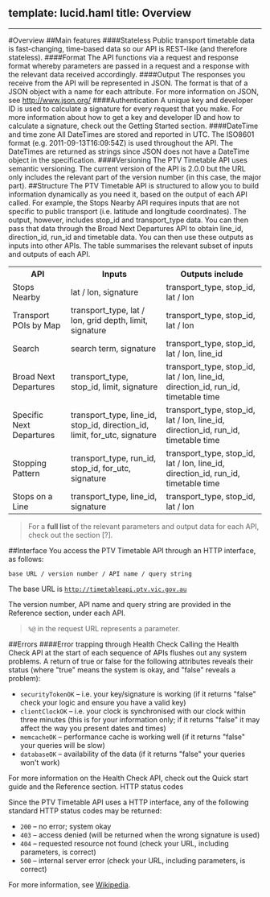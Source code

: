 template: lucid.haml
title: Overview
---
---
#Overview
##Main features
####Stateless
Public transport timetable data is fast-changing, time-based data so our API is REST-like (and therefore stateless).
####Format
The API functions via a request and response format whereby parameters are passed in a request and a response with the relevant data received accordingly.
####Output
The responses you receive from the API will be represented in JSON. The format is that of a JSON object with a name for each attribute. 
For more information on JSON, see http://www.json.org/ 
####Authentication
A unique key and developer ID is used to calculate a signature for every request that you make.
For more information about how to get a key and developer ID and how to calculate a signature, check out the Getting Started section.
####DateTime and time zone
All DateTimes are stored and reported in UTC. The ISO8601 format (e.g. 2011-09-13T16:09:54Z) is used throughout the API. The DateTimes are returned as strings since JSON does not have a DateTime object in the specification.
####Versioning
The PTV Timetable API uses semantic versioning.
The current version of the API is 2.0.0 but the URL only includes the relevant part of the version number (in this case, the major part).
##Structure
The PTV Timetable API is structured to allow you to build information dynamically as you need it, based on the output of each API called.
For example, the Stops Nearby API requires inputs that are not specific to public transport (i.e. latitude and longitude coordinates). The output, however, includes stop_id and transport_type data. You can then pass that data through the Broad Next Departures API to obtain line_id, direction_id, run_id and timetable data. You can then use these outputs as inputs into other APIs.
The table <a href="#fig-inputsoutputs"></a> summarises the relevant subset of inputs and outputs of each API.
<div id="fig-inputsoutputs">
<table>
<tbody><tr>
<th>API</th>
<th>Inputs</th>
<th>Outputs include</th>
</tr>
<tr>
<td>Stops Nearby</td>
<td>lat / lon, signature</td>
<td>transport_type, stop_id, lat / lon</td>
</tr>
<tr>
<td>Transport POIs by Map</td>
<td>transport_type, lat / lon, grid depth, limit, signature</td>
<td>transport_type, stop_id, lat / lon</td>
</tr>
<tr>
<td>Search</td>
<td>search term, signature</td>
<td>transport_type, stop_id, lat / lon, line_id</td>
</tr>
<tr>
<td>Broad Next Departures</td>
<td>transport_type, stop_id, limit, signature</td>
<td>transport_type, stop_id, lat / lon, line_id, direction_id, run_id, timetable time</td>
</tr>
<tr>
<td>Specific Next Departures</td>
<td>transport_type, line_id, stop_id, direction_id, limit, for_utc, signature</td>
<td>transport_type, stop_id, lat / lon, line_id, direction_id, run_id, timetable time</td>
</tr>
<tr>
<td>Stopping Pattern</td>
<td>transport_type, run_id, stop_id, for_utc, signature</td>
<td>transport_type, stop_id, lat / lon, line_id, direction_id, run_id, timetable time</td>
</tr>
<tr>
<td>Stops on a Line</td>
<td>transport_type, line_id, signature</td>
<td>transport_type, stop_id, lat / lon</td>
</tr>
</tbody></table>    
</div>

> For a __full list__ of the relevant parameters and output data for each API, check out the section [?].

##Interface
You access the PTV Timetable API through an HTTP interface, as follows:

<code>base URL / version number / API name / query string</code>

The base URL is <code>http://timetableapi.ptv.vic.gov.au</code>

The version number, API name and query string are provided in the Reference section, under each API.

> <code>%@</code> in the request URL represents a parameter.
  

##Errors
####Error trapping through Health Check
Calling the Health Check API at the start of each sequence of APIs flushes out any system problems.
A return of true or false for the following attributes reveals their status (where "true" means the system is okay, and "false" reveals a problem):

* <code>securityTokenOK</code> &ndash; i.e. your key/signature is working
  (if it returns "false" check your logic and ensure you have a valid key)
* <code>clientClockOK</code> &ndash; i.e. your clock is synchronised with our clock within three minutes
(this is for your information only; if it returns "false" it may affect the way you present dates and times)
* <code>memcacheOK</code> &ndash; performance cache is working well
(if it returns "false" your queries will be slow)
* <code>databaseOK</code> &ndash; availability of the data
(if it returns "false" your queries won't work)

For more information on the Health Check API, check out the Quick start guide and the Reference section.
HTTP status codes

Since the PTV Timetable API uses a HTTP interface, any of the following standard HTTP status codes may be returned:

*   <code>200</code> &ndash; no error; system okay
*   <code>403</code> &ndash; access denied (will be returned when the wrong signature is used)
*   <code>404</code> &ndash; requested resource not found (check your URL, including parameters, is correct)
*   <code>500</code> &ndash; internal server error (check your URL, including parameters, is correct)

For more information, see <a href="http://en.wikipedia.org/wiki/List_of_HTTP_status_codes">Wikipedia</a>.

